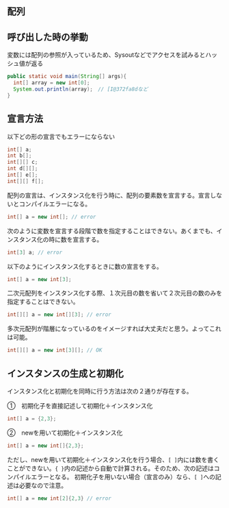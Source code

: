 ## 配列

## 呼び出した時の挙動

変数には配列の参照が入っているため、Sysoutなどでアクセスを試みるとハッシュ値が返る

```Java
public static void main(String[] args){
  int[] array = new int[0];
  System.out.println(array);　// [I@372fa8dなど
}
```

## 宣言方法

以下どの形の宣言でもエラーにならない

```Java
int[] a;
int b[];
int[][] c;
int d[][];
int[] e[];
int[][] f[];
```

配列の宣言は、インスタンス化を行う時に、配列の要素数を宣言する。宣言しないとコンパイルエラーになる。

```Java
int[] a = new int[]; // error
```

次のように変数を宣言する段階で数を指定することはできない。あくまでも、インスタンス化の時に数を宣言する。

```Java
int[3] a; // error
```

以下のようにインスタンス化するときに数の宣言をする。

```Java
int[] a = new int[3];
```

二次元配列をインスタンス化する際、１次元目の数を省いて２次元目の数のみを指定することはできない。

```Java
int[][] a = new int[][3]; // error
```

多次元配列が階層になっているのをイメージすれば大丈夫だと思う。よってこれは可能。

```Java
int[][] a = new int[3][]; // OK
```

## インスタンスの生成と初期化

インスタンス化と初期化を同時に行う方法は次の２通りが存在する。


➀　初期化子を直接記述して初期化＋インスタンス化

```Java
int[] a = {2,3};
```

➁　newを用いて初期化＋インスタンス化

```Java
int[] a = new int[]{2,3};
```

ただし、newを用いて初期化＋インスタンス化を行う場合、`[ ]`内には数を書くことができない。`{ }`内の記述から自動で計算される。そのため、次の記述はコンパイルエラーとなる。
初期化子を用いない場合（宣言のみ）なら、`[ ]`への記述は必要なので注意。

```Java
int[] a = new int[2]{2,3} // error
```
